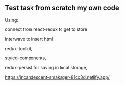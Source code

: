## **Test task from scratch my own code**

Using:

connect from react-redux to get to store

interwave to insert html

redux-toolkit,

styled-components,

redux-persist for saving in local storage,

https://incandescent-smakager-81cc3d.netlify.app/
